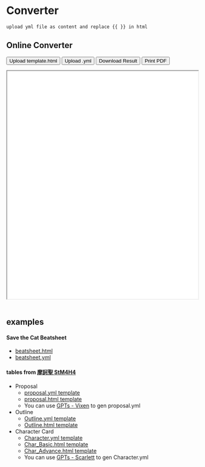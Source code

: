 # Converter 

```
upload yml file as content and replace {{ }} in html
```
## Online Converter

<button class="upload-template" data-target-iframe="OutPreview">Upload template.html</button>
<button class="upload-yml" data-target-iframe="OutPreview">Upload .yml</button>
<button class="download-result" data-for="OutPreview">Download Result</button>
<button class="a4-print" data-for="OutPreview">Print PDF</button>
<iframe id="OutPreview" width="100%" height="600px" style="background-color: white;"></iframe>
<br><br>

<script src="https://cdn.jsdelivr.net/npm/js-yaml@4/dist/js-yaml.min.js"></script>
<script src="https://posetmage.com/cdn/js/parser/convertYamlToHtml.js"></script>

<script>
    let templateHtmlContent = '';

    function uploadAndReadFile(acceptType, callback) {
        const fileInput = document.createElement('input');
        fileInput.type = 'file';
        fileInput.accept = acceptType;

        fileInput.onchange = e => {
            const file = e.target.files[0];
            if (!file) return;

            const reader = new FileReader();
            reader.onload = function(e) {
                callback(e.target.result);
            };
            reader.readAsText(file);
        };
        fileInput.click();
    }

    document.querySelector('.upload-template').addEventListener('click', function() {
        const targetIframeID = this.getAttribute('data-target-iframe');
        uploadAndReadFile('.html', (htmlContent) => {
            templateHtmlContent = htmlContent;
            displayInIframe(templateHtmlContent, targetIframeID); // Display uploaded template in iframe
        });
    });

    document.querySelector('.upload-yml').addEventListener('click', function() {
        const targetIframeID = this.getAttribute('data-target-iframe');
        if (!templateHtmlContent) {
            alert("Please upload a template.html first.");
            return;
        }

        uploadAndReadFile('.yml', (ymlContent) => {
            let convertedHtml;
            try {
                // Use the imported convertYamlToHtml function
                convertedHtml = convertYamlToHtml(ymlContent, templateHtmlContent);
                displayInIframe(convertedHtml, targetIframeID); // Update iframe with merged content
            } catch (error) {
                console.error("Conversion Error:", error);
                alert(`Error converting YAML to HTML: ${error.message}`);
            }
        });
    });

    document.querySelector('.download-result').addEventListener('click', function() {
        const iframeId = this.getAttribute('data-for');
        const iframeContent = document.getElementById(iframeId).contentDocument.documentElement.outerHTML;
        const blob = new Blob([iframeContent], {type: 'text/html'});
        const url = URL.createObjectURL(blob);
        const link = document.createElement('a');
        link.href = url;
        link.download = 'converted.html';
        document.body.appendChild(link);
        link.click();
        document.body.removeChild(link);
    });

    function displayInIframe(htmlContent, iframeId) {
        const targetIframe = document.getElementById(iframeId);
        const blob = new Blob([htmlContent], {type: 'text/html'});
        const url = URL.createObjectURL(blob);
        targetIframe.src = url;
    }

    document.querySelector('.a4-print').addEventListener('click', function() {
        const iframeId = this.getAttribute('data-for');
        const iframe = document.getElementById(iframeId);
        iframe.focus();
        iframe.contentWindow.print();
    });

</script>

## examples
#### Save the Cat Beatsheet
* [beatsheet.html](https://raw.githubusercontent.com/aimageguild/GPTs/main/Design/Navi%20-%20Beat%20Sheet%20Writer/Beat%20Sheet.html)
* [beatsheet.yml](https://raw.githubusercontent.com/aimageguild/GPTs/main/Design/Navi%20-%20Beat%20Sheet%20Writer/Beat%20Sheet.yml)

#### tables from [摩訶聖 StM4H4](https://stm4h4.com/downloads/)
* Proposal
  * [proposal.yml template](https://raw.githubusercontent.com/posetmage/GameDesign/master/Tool/proposal/proposal.yml)
  * [proposal.html template](https://raw.githubusercontent.com/posetmage/GameDesign/master/Tool/proposal/proposal.html)
  * You can use [GPTs - Vixen](https://chat.openai.com/g/g-oR0tADta6) to gen proposal.yml
* Outline
  * [Outline.yml template](https://raw.githubusercontent.com/posetmage/GameDesign/master/Tool/outline/outline.yml)
  * [Outline.html template](https://raw.githubusercontent.com/posetmage/GameDesign/master/Tool/outline/outline.html)
* Character Card
  * [Character.yml template](https://raw.githubusercontent.com/posetmage/GameDesign/master/Tool/character/character.yml)
  * [Char_Basic.html template](https://raw.githubusercontent.com/posetmage/GameDesign/master/Tool/character/basic.html)
  * [Char_Advance.html template](https://raw.githubusercontent.com/posetmage/GameDesign/master/Tool/character/advance.html)
  * You can use [GPTs - Scarlett](https://chat.openai.com/g/g-LD06QK4Bt) to gen Character.yml